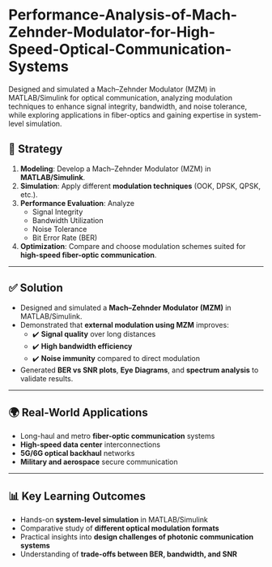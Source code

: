 # Performance-Analysis-of-Mach-Zehnder-Modulator-for-High-Speed-Optical-Communication-Systems
Designed and simulated a Mach–Zehnder Modulator (MZM) in MATLAB/Simulink for optical communication, analyzing modulation techniques to enhance signal integrity, bandwidth, and noise tolerance, while exploring applications in fiber-optics and gaining expertise in system-level simulation.

## 🎯 Strategy  
1. **Modeling**: Develop a Mach–Zehnder Modulator (MZM) in **MATLAB/Simulink**.  
2. **Simulation**: Apply different **modulation techniques** (OOK, DPSK, QPSK, etc.).  
3. **Performance Evaluation**: Analyze  
   - Signal Integrity  
   - Bandwidth Utilization  
   - Noise Tolerance  
   - Bit Error Rate (BER)  
4. **Optimization**: Compare and choose modulation schemes suited for **high-speed fiber-optic communication**.  

---

## ✅ Solution  
- Designed and simulated a **Mach–Zehnder Modulator (MZM)** in MATLAB/Simulink.  
- Demonstrated that **external modulation using MZM** improves:  
  - ✔️ **Signal quality** over long distances  
  - ✔️ **High bandwidth efficiency**  
  - ✔️ **Noise immunity** compared to direct modulation  
- Generated **BER vs SNR plots**, **Eye Diagrams**, and **spectrum analysis** to validate results.  

---

## 🌍 Real-World Applications  
- Long-haul and metro **fiber-optic communication** systems  
- **High-speed data center** interconnections  
- **5G/6G optical backhaul** networks  
- **Military and aerospace** secure communication  

---

## 📊 Key Learning Outcomes  
- Hands-on **system-level simulation** in MATLAB/Simulink  
- Comparative study of **different optical modulation formats**  
- Practical insights into **design challenges of photonic communication systems**  
- Understanding of **trade-offs between BER, bandwidth, and SNR**  
